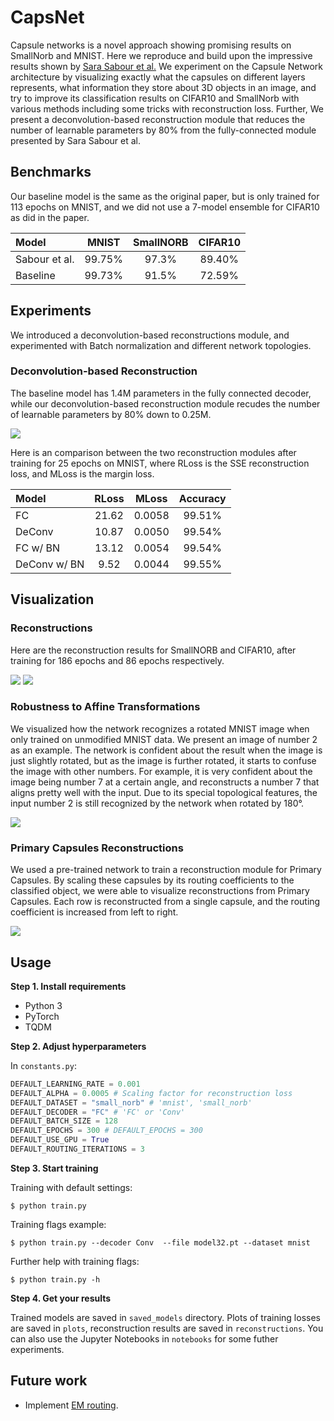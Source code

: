 # CapsNet
Capsule networks is a novel approach showing promising results on SmallNorb and MNIST. Here we reproduce and build upon the impressive results shown by [Sara Sabour et al.](https://arxiv.org/abs/1710.09829) We experiment on the Capsule Network architecture by visualizing exactly what the capsules on different layers represents, what information they store about 3D objects in an image, and try to improve its classification results on CIFAR10 and SmallNorb with various methods including some tricks with reconstruction loss. Further, We present a deconvolution-based reconstruction module that reduces the number of learnable parameters by 80% from the fully-connected module presented by Sara Sabour et al. 

## Benchmarks

Our baseline model is the same as the original paper, but is only trained for 113 epochs on MNIST, and we did not use a 7-model ensemble for CIFAR10 as did in the paper.

|Model         |  MNIST  |  SmallNORB  |  CIFAR10  |
|:-------------|:-------:|:-----------:|:---------:|
|Sabour et al. | 99.75%  | 97.3%       | 89.40%    |
|Baseline      | 99.73%  | 91.5%       | 72.59%    |

## Experiments

We introduced a deconvolution-based reconstructions module, and experimented with Batch normalization and different network topologies.

### Deconvolution-based Reconstruction

The baseline model has 1.4M parameters in the fully connected decoder, while our deconvolution-based reconstruction module recudes the number of learnable parameters by 80% down to 0.25M.

![](pictures/capsnet_deconv.png)

Here is an comparison between the two reconstruction modules after training for 25 epochs on MNIST, where RLoss is the SSE reconstruction loss, and MLoss is the margin loss.

|Model        |  RLoss  |  MLoss  |  Accuracy  |
|:------------|:-------:|:-------:|:----------:|
|FC           | 21.62   | 0.0058  | 99.51%     |
|DeConv       | 10.87   | 0.0050  | 99.54%     |
|FC w/ BN     | 13.12   | 0.0054  | 99.54%     |
|DeConv w/ BN | 9.52    | 0.0044  | 99.55%     | 

## Visualization

### Reconstructions

Here are the reconstruction results for SmallNORB and CIFAR10, after training for 186 epochs and 86 epochs respectively.

![](pictures/smallnorb_rec.png)
![](pictures/cifar_reconstruction_epoch_86.png)

### Robustness to Affine Transformations

We visualized how the network recognizes a rotated MNIST image when only trained on unmodified MNIST data. We present an image of number 2 as an example. The network is confident about the result when the image is just slightly rotated, but as the image is further rotated, it starts to confuse the image with other numbers. For example, it is very confident about the image being number 7 at a certain angle, and reconstructs a number 7 that aligns pretty well with the input. Due to its special topological features, the input number 2 is still recognized by the network when rotated by 180&deg;.

![](pictures/robust_rotation.gif)

### Primary Capsules Reconstructions

We used a pre-trained network to train a reconstruction module for Primary Capsules. By scaling these capsules by its routing coefficients to the classified object, we were able to visualize reconstructions from Primary Capsules. Each row is reconstructed from a single capsule, and the routing coefficient is increased from left to right.

![](pictures/primary_caps.png)

## Usage

**Step 1. Install requirements**

* Python 3
* PyTorch
* TQDM

**Step 2. Adjust hyperparameters**

In ```constants.py```:
```python
DEFAULT_LEARNING_RATE = 0.001
DEFAULT_ALPHA = 0.0005 # Scaling factor for reconstruction loss
DEFAULT_DATASET = "small_norb" # 'mnist', 'small_norb'
DEFAULT_DECODER = "FC" # 'FC' or 'Conv'
DEFAULT_BATCH_SIZE = 128
DEFAULT_EPOCHS = 300 # DEFAULT_EPOCHS = 300
DEFAULT_USE_GPU = True
DEFAULT_ROUTING_ITERATIONS = 3
```

**Step 3. Start training**

Training with default settings:

```console
$ python train.py
```

Training flags example:

```console
$ python train.py --decoder Conv  --file model32.pt --dataset mnist
```

Further help with training flags:

```console
$ python train.py -h
```

**Step 4. Get your results**

Trained models are saved in ```saved_models``` directory. Plots of training losses are saved in ```plots```, reconstruction results are saved in ```reconstructions```. You can also use the Jupyter Notebooks in ```notebooks``` for some futher experiments.

## Future work

* Implement [EM routing](https://openreview.net/pdf?id=HJWLfGWRb).


